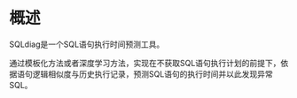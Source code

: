 # 概述<a name="ZH-CN_TOPIC_0000002294398305"></a>

SQLdiag是一个SQL语句执行时间预测工具。

通过模板化方法或者深度学习方法，实现在不获取SQL语句执行计划的前提下，依据语句逻辑相似度与历史执行记录，预测SQL语句的执行时间并以此发现异常SQL。

